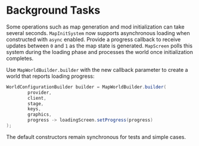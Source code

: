# Background Tasks

Some operations such as map generation and mod initialization can take several seconds.
`MapInitSystem` now supports asynchronous loading when constructed with `async` enabled.
Provide a progress callback to receive updates between `0` and `1` as the map state
is generated. `MapScreen` polls this system during the loading phase and processes
the world once initialization completes.

Use `MapWorldBuilder.builder` with the new callback parameter to create a world
that reports loading progress:

```java
WorldConfigurationBuilder builder = MapWorldBuilder.builder(
        provider,
        client,
        stage,
        keys,
        graphics,
        progress -> loadingScreen.setProgress(progress)
);
```

The default constructors remain synchronous for tests and simple cases.

